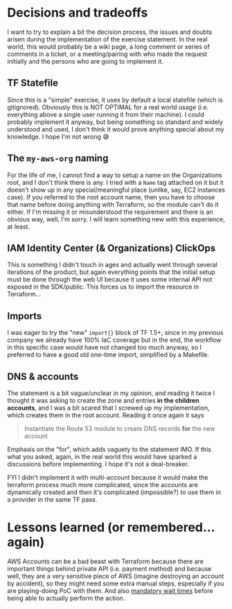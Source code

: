 # Decisions and tradeoffs

I want to try to explain a bit the decision process, the issues and doubts arisen during the implementation of the exercise statement. In the real world, this would probably be a wiki page, a long comment or series of comments in a ticket, or a meeting/pairing with who made the request initially and the persons who are going to implement it.

## TF Statefile

Since this is a "simple" exercise, it uses by default a local statefile (which is gitignored). Obviously this is NOT OPTIMAL for a real world usage (i.e. everything above a single user running it from their machine). I could probably implement it anyway, but being something so standard and widely understood and used, I don't think it would prove anything special about my knowledge. I hope I'm not wrong 😅

## The `my-aws-org` naming

For the life of me, I cannot find a way to setup a name on the Organizations root, and I don't think there is any. I tried with a `Name` tag attached on it but it doesn't show up in any special/meaningful place (unlike, say, EC2 instances case). If you referred to the root account name, then you have to choose that name before doing anything with Terraform, so the module can't do it either.
If I'm missing it or misunderstood the requirement and there is an obvious way, well, I'm sorry. I will learn something new with this experience, at least.

## IAM Identity Center (& Organizations) ClickOps

This is something I didn't touch in ages and actually went through several iterations of the product, but again everything points that the initial setup must be done through the web UI because it uses some internal API not exposed in the SDK/public.
This forces us to import the resource in Terraform...

## Imports

I was eager to try the "new" `import{}` block of TF 1.5+, since in my previous company we already have 100% IaC coverage but in the end, the workflow in this specific case would have not changed too much anyway, so I preferred to have a good old one-time import, simplified by a Makefile.

## DNS & accounts

The statement is a bit vague/unclear in my opinion, and reading it twice I thought it was asking to create the zone and entries **in the children accounts**, and I was a bit scared that I screwed up my implementation, which creates them in the root account. Reading it once again it says

> Instantiate the Route 53 module to create DNS records **for** the new account

Emphasis on the "for", which adds vaguety to the statement IMO. If this what you asked, again, in the real world this would have sparked a discussions before implementing. I hope it's not a deal-breaker.

FYI I didn't implement it with multi-account because it would make the terraform process much more complicated, since the accounts are dynamically created and then it's complicated (impossible?) to use them in a provider in the same TF pass.

# Lessons learned (or remembered... again)

AWS Accounts can be a bad beast with Terraform because there are important things behind private API (i.e. payment method) and because well, they are a very sensitive piece of AWS (imagine destroying an account by accident), so they might need some extra manual steps, especially if you are playing-doing PoC with them. And also [mandatory wait times](https://docs.aws.amazon.com/organizations/latest/userguide/orgs_troubleshoot.html#troubleshoot_general_error-wait-req) before being able to actually perform the action.